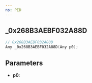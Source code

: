 ```yaml
---
ns: PED
---
```

## _0x268B3AEBF032A88D

```c
// 0x268B3AEBF032A88D
Any _0x268B3AEBF032A88D(Any p0);
```

## Parameters
* **p0**:
